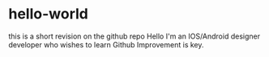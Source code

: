 # hello-world
this is a short revision on the github repo
Hello I'm an IOS/Android designer developer who wishes to learn Github
Improvement is key.
